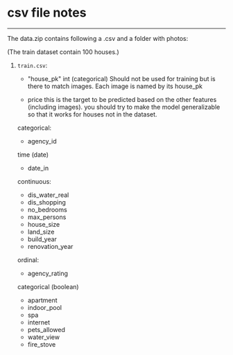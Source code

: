 # csv file notes
----

The data.zip contains following a .csv and a folder with photos:

(The train dataset contain 100 houses.)


1. `train.csv`:
    - "house_pk" int (categorical)
    Should not be used for training but is there to match images. Each image is named by its house_pk

    - price
    this is the target to be predicted based on the other features (including images). you should try to make the model generalizable 
    so that it works for houses not in the dataset.

    categorical:
    - agency_id

    time (date)
    - date_in
    
    continuous: 
    - dis_water_real
    - dis_shopping
    - no_bedrooms
    - max_persons
    - house_size
    - land_size
    - build_year
    - renovation_year

    ordinal:
    - agency_rating

    categorical (boolean)
    - apartment
    - indoor_pool
    - spa
    - internet
    - pets_allowed
    - water_view
    - fire_stove
